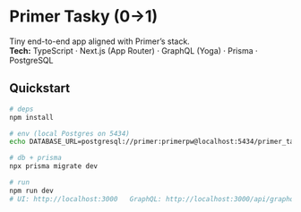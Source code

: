# Primer Tasky (0→1)

Tiny end-to-end app aligned with Primer’s stack.  
**Tech:** TypeScript · Next.js (App Router) · GraphQL (Yoga) · Prisma · PostgreSQL

## Quickstart
```bash
# deps
npm install

# env (local Postgres on 5434)
echo DATABASE_URL=postgresql://primer:primerpw@localhost:5434/primer_tasky > .env

# db + prisma
npx prisma migrate dev

# run
npm run dev
# UI: http://localhost:3000   GraphQL: http://localhost:3000/api/graphql

